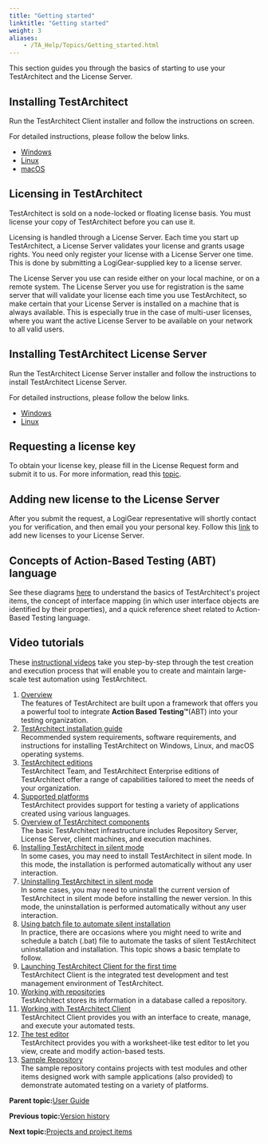 ```yaml
--- 
title: "Getting started"
linktitle: "Getting started"
weight: 3
aliases: 
    - /TA_Help/Topics/Getting_started.html
---
```


This section guides you through the basics of starting to use your TestArchitect and the License Server.

## Installing TestArchitect

Run the TestArchitect Client installer and follow the instructions on screen.

For detailed instructions, please follow the below links.

-   [Windows](http://testarchitect.logigear.com/onlinehelp/index.html#TA_InstallationGuide/DITA_source/Topics/inst_TA_Windows.html)
-   [Linux](http://testarchitect.logigear.com/onlinehelp/index.html#TA_InstallationGuide/DITA_source/Topics/inst_TA_Linux.html)
-   [macOS](http://testarchitect.logigear.com/onlinehelp/index.html#TA_InstallationGuide/DITA_source/Topics/inst_TA_macOS.html)

## Licensing in TestArchitect

TestArchitect is sold on a node-locked or floating license basis. You must license your copy of TestArchitect before you can use it.

Licensing is handled through a License Server. Each time you start up TestArchitect, a License Server validates your license and grants usage rights. You need only register your license with a License Server one time. This is done by submitting a LogiGear-supplied key to a license server.

The License Server you use can reside either on your local machine, or on a remote system. The License Server you use for registration is the same server that will validate your license each time you use TestArchitect, so make certain that your License Server is installed on a machine that is always available. This is especially true in the case of multi-user licenses, where you want the active License Server to be available on your network to all valid users.

## Installing TestArchitect License Server

Run the TestArchitect License Server installer and follow the instructions to install TestArchitect License Server.

For detailed instructions, please follow the below links.

-   [Windows](http://testarchitect.logigear.com/onlinehelp/index.html#TA_InstallationGuide/DITA_source/Topics/inst_LS_Windows.html)
-   [Linux](http://testarchitect.logigear.com/onlinehelp/index.html#TA_InstallationGuide/DITA_source/Topics/inst_LS_Linux.html)

## Requesting a license key

To obtain your license key, please fill in the License Request form and submit it to us. For more information, read this [topic](http://testarchitect.logigear.com/onlinehelp/index.html#TA_Administration/Topics/LS_TA_requesting_key.html).

## Adding new license to the License Server

After you submit the request, a LogiGear representative will shortly contact you for verification, and then email you your personal key. Follow this [link](http://testarchitect.logigear.com/onlinehelp/index.html#TA_Administration/Topics/LS_TA_adding_new_license.html) to add new licenses to your License Server.

## Concepts of Action-Based Testing \(ABT\) language

See these diagrams [here](http://testarchitect.com/support/documentation/get-started) to understand the basics of TestArchitect's project items, the concept of interface mapping \(in which user interface objects are identified by their properties\), and a quick reference sheet related to Action-Based Testing language.

## Video tutorials

These [instructional videos](http://testarchitect.logigear.com/support/documentation/tutorial-videos) take you step-by-step through the test creation and execution process that will enable you to create and maintain large-scale test automation using TestArchitect.

1.  [Overview](/TA_Help/Topics/Getting_started_overview.html)  
The features of TestArchitect are built upon a framework that offers you a powerful tool to integrate **Action Based Testing™**\(ABT\) into your testing organization.
2.  [TestArchitect installation guide](/TA_InstallationGuide/DITA_source/Topics/inst_TA.html)  
Recommended system requirements, software requirements, and instructions for installing TestArchitect on Windows, Linux, and macOS operating systems.
3.  [TestArchitect editions](/TA_ReleaseNotes/DITA_source/TA_Editions_features.html)  
TestArchitect Team, and TestArchitect Enterprise editions of TestArchitect offer a range of capabilities tailored to meet the needs of your organization.
4.  [Supported platforms](/TA_ReleaseNotes/DITA_source/Supported_platforms.html)  
 TestArchitect provides support for testing a variety of applications created using various languages.
5.  [Overview of TestArchitect components](/TA_InstallationGuide/DITA_source/Topics/inst_TA_components.html)  
The basic TestArchitect infrastructure includes Repository Server, License Server, client machines, and execution machines.
6.  [Installing TestArchitect in silent mode](/TA_InstallationGuide/DITA_source/Topics/inst_TA_silent_mode.html)  
In some cases, you may need to install TestArchitect in silent mode. In this mode, the installation is performed automatically without any user interaction.
7.  [Uninstalling TestArchitect in silent mode](/TA_InstallationGuide/DITA_source/Topics/uninst_TA_silent_mode.html)  
In some cases, you may need to uninstall the current version of TestArchitect in silent mode before installing the newer version. In this mode, the uninstallation is performed automatically without any user interaction.
8.  [Using batch file to automate silent installation](/TA_InstallationGuide/DITA_source/Topics/inst_uninst_TA_silent_mode_batch_file.html)  
In practice, there are occasions where you might need to write and schedule a batch \(.bat\) file to automate the tasks of silent TestArchitect uninstallation and installation. This topic shows a basic template to follow.
9.  [Launching TestArchitect Client for the first time](/TA_Help/Topics/Getting_started_launching_the_testArchitect_client.html)  
 TestArchitect Client is the integrated test development and test management environment of TestArchitect.
10. [Working with repositories](/TA_Help/Topics/Getting_started_overview_working_with_repositories.html)  
TestArchitect stores its information in a database called a repository.
11. [Working with TestArchitect Client](/TA_Help/Topics/Getting_started_overview_working_with_TestArchitect_client.html)  
TestArchitect Client provides you with an interface to create, manage, and execute your automated tests.
12. [The test editor](/TA_Help/Topics/Getting_started_overview_the_test_editor.html)  
TestArchitect provides you with a worksheet-like test editor to let you view, create and modify action-based tests.
13. [Sample Repository](/TA_Tutorials_Sample_App/Topics/SR_Sample_Repository_def.html)  
The sample repository contains projects with test modules and other items designed work with sample applications \(also provided\) to demonstrate automated testing on a variety of platforms.

**Parent topic:**[User Guide](/TA_Help/Topics/User_Guide_begin.html)

**Previous topic:**[Version history](/TA_ReleaseNotes/DITA_source/Version_History.html)

**Next topic:**[Projects and project items](/TA_Help/Topics/Projects_and_project_items.html)

